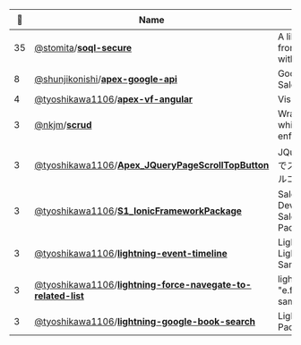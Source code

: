 |:star2: | Name | Description | 🌍|
|---|---|---|---|
|35|[@stomita](https://github.com/stomita)/[**soql-secure**](https://github.com/stomita/soql-secure)|A library to build/execute SOQL from JSON definition in Apex with secure FLS check||
|8|[@shunjikonishi](https://github.com/shunjikonishi)/[**apex-google-api**](https://github.com/shunjikonishi/apex-google-api)|Google API V3 wrapper for Salesforce||
|4|[@tyoshikawa1106](https://github.com/tyoshikawa1106)/[**apex-vf-angular**](https://github.com/tyoshikawa1106/apex-vf-angular)|Visualforce × AngularJS||
|3|[@nkjm](https://github.com/nkjm)/[**scrud**](https://github.com/nkjm/scrud)|Wrapper CRUD method library which follows CRUD/FLS enforcement.||
|3|[@tyoshikawa1106](https://github.com/tyoshikawa1106)/[**Apex_JQueryPageScrollTopButton**](https://github.com/tyoshikawa1106/Apex_JQueryPageScrollTopButton)|JQueryを使ったページトップまでスクロールするボタンのサンプルコードです。||
|3|[@tyoshikawa1106](https://github.com/tyoshikawa1106)/[**S1_IonicFrameworkPackage**](https://github.com/tyoshikawa1106/S1_IonicFrameworkPackage)|Salesforce1 DevelopersCommunity MAX - Salesforce1 Ionic Framework Package||
|3|[@tyoshikawa1106](https://github.com/tyoshikawa1106)/[**lightning-event-timeline**](https://github.com/tyoshikawa1106/lightning-event-timeline)|Lightning Component × Lightning Design System Sample Application|[:arrow_upper_right:](https://www.youtube.com/watch?v=Xx15aGKF2Ok)|
|3|[@tyoshikawa1106](https://github.com/tyoshikawa1106)/[**lightning-force-navegate-to-related-list**](https://github.com/tyoshikawa1106/lightning-force-navegate-to-related-list)|lightning "e.force:navegateToRelatedList" sample code||
|3|[@tyoshikawa1106](https://github.com/tyoshikawa1106)/[**lightning-google-book-search**](https://github.com/tyoshikawa1106/lightning-google-book-search)|Lightning Component Sample Pack||

